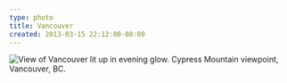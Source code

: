 ```yaml
---
type: photo
title: Vancouver
created: 2013-03-15 22:12:00-08:00
---
```

![View of Vancouver lit up in evening glow. Cypress Mountain viewpoint, Vancouver, BC.](/media/images/photos/2013/03/vancouver.jpg)
